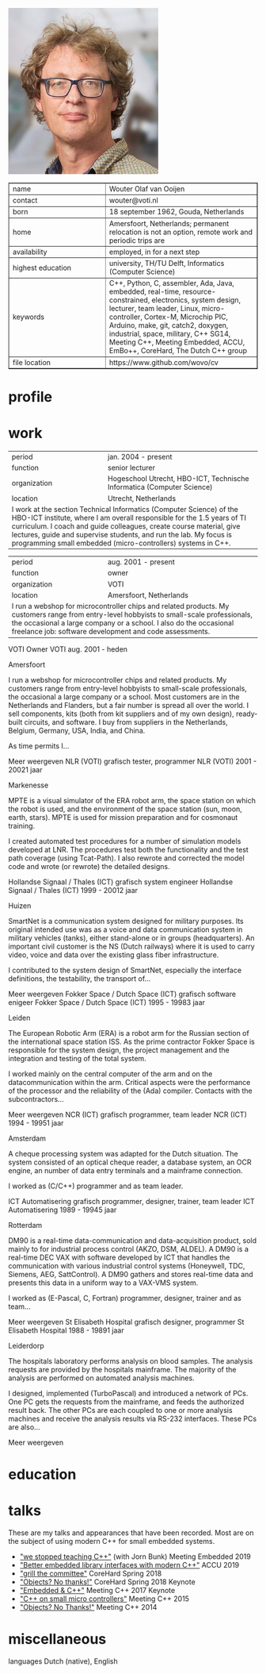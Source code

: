 ![picture of me](pics/myself.jpg)

<table border=1>
<tbody>

<tr><td width="180">name</td><td>
Wouter Olaf van Ooijen
</td></tr>

<tr><td>contact</td><td>
wouter@voti.nl
</td></tr>

<tr><td>born</td><td>
18 september 1962, Gouda, Netherlands
</td></tr>

<tr><td>home</td><td>
Amersfoort, Netherlands; permanent relocation is not an option, remote work and periodic trips are
</td></tr>

<tr><td>availability</td><td>
employed, in for a next step
</td></tr>

<tr><td>highest education</td><td>
university, TH/TU Delft, Informatics (Computer Science)
</td></tr>

<tr><td>keywords</td><td>
C++, Python, C, assembler, Ada, Java, 
embedded, real-time, resource-constrained, electronics,
system design, lecturer, team leader,
Linux, micro-controller, Cortex-M, Microchip PIC, 
Arduino, 
make, git, catch2, doxygen, 
industrial, space, military, 
C++ SG14, Meeting C++, Meeting Embedded, ACCU, EmBo++, CoreHard, The Dutch C++ group
</td></tr>

<tr><td>file location</td><td>
https://www.github.com/wovo/cv
</td></tr>

</tbody></table>

<!--- --------------------------------------------------------------------- -->

# profile

<!--- --------------------------------------------------------------------- -->

# work

<table><tbody><col style="width:150">

<tr><td width="180">period</td><td>
jan. 2004 - present
</td></tr>

<tr><td>function</td><td>
senior lecturer
</td></tr>

<tr><td>organization</td><td>
Hogeschool Utrecht, HBO-ICT, Technische Informatica (Computer Science)
</td></tr>

<tr><td>location</td><td>
Utrecht, Netherlands
</td></tr>

<tr><td colspan = 2>
I work at the section Technical Informatics (Computer Science) of the HBO-ICT institute, where
I am overall responsible for the 1.5 years of TI curriculum.
I coach and guide colleagues, create course material, give lectures, guide and supervise students, and run the lab.
My focus is programming small embedded (micro-controllers) systems in C++.
</td></tr>

</tbody></table>

<!--- --------------------------------------------------------------------- -->


<table><tbody><col style="width:150">

<tr><td width="180">period</td><td>
aug. 2001 - present
</td></tr>

<tr><td>function</td><td>
owner
</td></tr>

<tr><td>organization</td><td>
VOTI
</td></tr>

<tr><td>location</td><td>
Amersfoort, Netherlands
</td></tr>

<tr><td colspan = 2>
I run a webshop for microcontroller chips and related products. 
My customers range from entry-level hobbyists to small-scale professionals, 
the occasional a large company or a school. 
I also do the occasional freelance job: software development and code assessments.
</td></tr>

</tbody></table>

<!--- --------------------------------------------------------------------- -->

VOTI
Owner
VOTI
aug. 2001 - heden

Amersfoort

I run a webshop for microcontroller chips and related products. My customers range from entry-level hobbyists to small-scale professionals, the occasional a large company or a school. Most customers are in the Netherlands and Flanders, but a fair number is spread all over the world. I sell components, kits (both from kit suppliers and of my own design), ready-built circuits, and software. I buy from suppliers in the Netherlands, Belgium, Germany, USA, India, and China.

As time permits I…

Meer weergeven 
NLR (VOTI) grafisch
tester, programmer
NLR (VOTI)
2001 - 20021 jaar

Markenesse

MPTE is a visual simulator of the ERA robot arm, the space station on which the robot is used, and the environment of the space station (sun, moon, earth, stars). MPTE is used for mission preparation and for cosmonaut training.

I created automated test procedures for a number of simulation models developed at LNR. The procedures test both the functionality and the test path coverage (using Tcat-Path). I also rewrote and corrected the model code and wrote (or rewrote) the detailed designs.

Hollandse Signaal / Thales (ICT) grafisch
system engineer
Hollandse Signaal / Thales (ICT)
1999 - 20012 jaar

Huizen

SmartNet is a communication system designed for military purposes. Its original intended use was as a voice and data communication system in military vehicles (tanks), either stand-alone or in groups (headquarters). An important civil customer is the NS (Dutch railways) where it is used to carry video, voice and data over the existing glass fiber infrastructure.

I contributed to the system design of SmartNet, especially the interface definitions, the testability, the transport of…

Meer weergeven 
Fokker Space / Dutch Space (ICT) grafisch
software enigeer
Fokker Space / Dutch Space (ICT)
1995 - 19983 jaar

Leiden

The European Robotic Arm (ERA) is a robot arm for the Russian section of the international space station ISS. As the prime contractor Fokker Space is responsible for the system design, the project management and the integration and testing of the total system.

I worked mainly on the central computer of the arm and on the datacommunication within the arm. Critical aspects were the performance of the processor and the reliability of the (Ada) compiler. Contacts with the subcontractors…

Meer weergeven 
NCR (ICT) grafisch
programmer, team leader
NCR (ICT)
1994 - 19951 jaar

Amsterdam

A cheque processing system was adapted for the Dutch situation. The system consisted of an optical cheque reader, a database system, an OCR engine, an number of data entry terminals and a mainframe connection.

I worked as (C/C++) programmer and as team leader.

ICT Automatisering grafisch
programmer, designer, trainer, team leader
ICT Automatisering
1989 - 19945 jaar

Rotterdam

DM90 is a real-time data-communication and data-acquisition product, sold mainly to for industrial process control (AKZO, DSM, ALDEL). A DM90 is a real-time DEC VAX with software developed by ICT that handles the communication with various industrial control systems (Honeywell, TDC, Siemens, AEG, SattControl). A DM90 gathers and stores real-time data and presents this data in a uniform way to a VAX-VMS system.

I worked as (E-Pascal, C, Fortran) programmer, designer, trainer and as team…

Meer weergeven 
St Elisabeth Hospital grafisch
designer, programmer
St Elisabeth Hospital
1988 - 19891 jaar

Leiderdorp

The hospitals laboratory performs analysis on blood samples. The analysis requests are provided by the hospitals mainframe. The majority of the analysis are performed on automated analysis machines.

I designed, implemented (TurboPascal) and introduced a network of PCs. One PC gets the requests from the mainframe, and feeds the authorized result back. The other PCs are each coupled to one or more analysis machines and receive the analysis results via RS-232 interfaces. These PCs are also…

Meer weergeven 

<!--- --------------------------------------------------------------------- -->

# education

<!--- --------------------------------------------------------------------- -->

# talks

These are my talks and appearances that have been recorded.
Most are on the subject of using modern C++ for small embedded systems.

* ["we stopped teaching C++"](https://www.youtube.com/watch?v=VZUTJ2UNXxI) 
   (with Jorn Bunk) Meeting Embedded 2019
* ["Better embedded library interfaces with modern C++"](https://www.youtube.com/watch?v=ArRuPzN7JXs) 
   ACCU 2019
* ["grill the committee"](https://www.youtube.com/watch?v=OY_mS2e4XTk) 
   CoreHard Spring 2018
* ["Objects? No thanks!"](https://www.youtube.com/watch?v=GcfqHT4RtWc)
   CoreHard Spring 2018 Keynote
* ["Embedded & C++"](https://www.youtube.com/watch?v=mNPfsUZb3vs)
   Meeting C++ 2017 Keynote
* ["C++ on small micro controllers"](https://www.youtube.com/watch?v=07d5g7Ykgas) 
   Meeting C++ 2015   
* ["Objects? No Thanks!"](https://www.youtube.com/watch?v=k8sRQMx2qUw)
   Meeting C++ 2014   

<!--- --------------------------------------------------------------------- -->

# miscellaneous

languages Dutch (native), English


